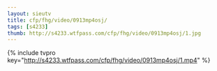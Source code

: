 ```yaml
--- 
layout: sieutv
title: cfp/fhg/video/0913mp4osj/
tags: [s4233]
thumb: http://s4233.wtfpass.com/cfp/fhg/video/0913mp4osj/1.jpg
---
```

{% include tvpro key="http://s4233.wtfpass.com/cfp/fhg/video/0913mp4osj/1.mp4" %} 
